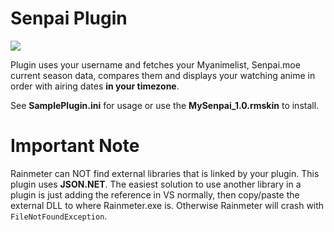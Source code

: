 # Senpai Plugin

![](http://i.imgur.com/vMsFjWd.png)

Plugin uses your username and fetches your Myanimelist, Senpai.moe current season data, compares them and displays your watching anime in order with airing dates **in your timezone**.

See **SamplePlugin.ini** for usage or use the **MySenpai_1.0.rmskin** to install.


# Important Note
Rainmeter can NOT find external libraries that is linked by your plugin. This plugin uses **JSON.NET**. The easiest solution to use another library in a plugin is
just adding the reference in VS normally, then copy/paste the external DLL to where Rainmeter.exe is. Otherwise Rainmeter will crash with `FileNotFoundException`.